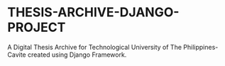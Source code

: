 # THESIS-ARCHIVE-DJANGO-PROJECT
A Digital Thesis Archive for Technological University of The Philippines- Cavite created using Django Framework.


